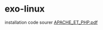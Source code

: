 # exo-linux
installation code sourer
[APACHE_ET_PHP.pdf](https://github.com/JonucaTomHardyy/exo-linux/files/15098690/APACHE_ET_PHP.pdf)
